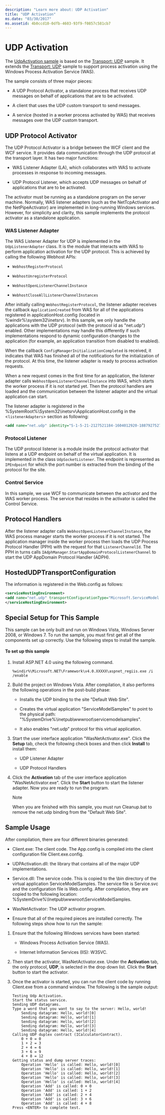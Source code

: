 ```yaml
---
description: "Learn more about: UDP Activation"
title: "UDP Activation"
ms.date: "03/30/2017"
ms.assetid: 4b0ccd10-0dfb-4603-93f9-f0857c581cb7
---
```

# UDP Activation

The [UdpActivation sample](https://github.com/dotnet/samples/tree/main/framework/wcf) is based on the [Transport: UDP](transport-udp.md) sample. It extends the [Transport: UDP](transport-udp.md) sample to support process activation using the Windows Process Activation Service (WAS).

The sample consists of three major pieces:

- A UDP Protocol Activator, a standalone process that receives UDP messages on behalf of applications that are to be activated.

- A client that uses the UDP custom transport to send messages.

- A service (hosted in a worker process activated by WAS) that receives messages over the UDP custom transport.

## UDP Protocol Activator

The UDP Protocol Activator is a bridge between the WCF client and the WCF service. It provides data communication through the UDP protocol at the transport layer. It has two major functions:

- WAS Listener Adapter (LA), which collaborates with WAS to activate processes in response to incoming messages.

- UDP Protocol Listener, which accepts UDP messages on behalf of applications that are to be activated.

The activator must be running as a standalone program on the server machine. Normally, WAS listener adapters (such as the NetTcpActivator and the NetPipeActivator) are implemented in long-running Windows services. However, for simplicity and clarity, this sample implements the protocol activator as a standalone application.

### WAS Listener Adapter

The WAS Listener Adapter for UDP is implemented in the `UdpListenerAdapter` class. It is the module that interacts with WAS to perform application activation for the UDP protocol. This is achieved by calling the following Webhost APIs:

- `WebhostRegisterProtocol`

- `WebhostUnregisterProtocol`

- `WebhostOpenListenerChannelInstance`

- `WebhostCloseAllListenerChannelInstances`

After initially calling `WebhostRegisterProtocol`, the listener adapter receives the callback `ApplicationCreated` from WAS for all of the applications registered in applicationHost.config (located in %windir%\system32\inetsrv). In this sample, we only handle the applications with the UDP protocol (with the protocol id as "net.udp") enabled. Other implementations may handle this differently if such implementations respond to dynamic configuration changes to the application (for example, an application transition from disabled to enabled).

When the callback `ConfigManagerInitializationCompleted` is received, it indicates that WAS has finished all of the notifications for the initialization of the protocol. At this time, the listener adapter is ready to process activation requests.

When a new request comes in the first time for an application, the listener adapter calls `WebhostOpenListenerChannelInstance` into WAS, which starts the worker process if it is not started yet. Then the protocol handlers are loaded and the communication between the listener adapter and the virtual application can start.

The listener adapter is registered in the %SystemRoot%\System32\inetsrv\ApplicationHost.config in the <`listenerAdapters`> section as following:

```xml
<add name="net.udp" identity="S-1-5-21-2127521184-1604012920-1887927527-387045" />
```

### Protocol Listener

The UDP protocol listener is a module inside the protocol activator that listens at a UDP endpoint on behalf of the virtual application. It is implemented in the class `UdpSocketListener`. The endpoint is represented as `IPEndpoint` for which the port number is extracted from the binding of the protocol for the site.

### Control Service

In this sample, we use WCF to communicate between the activator and the WAS worker process. The service that resides in the activator is called the Control Service.

## Protocol Handlers

After the listener adapter calls `WebhostOpenListenerChannelInstance`, the WAS process manager starts the worker process if it is not started. The application manager inside the worker process then loads the UDP Process Protocol Handler (PPH) with the request for that `ListenerChannelId`. The PPH in turns calls `IAdphManager`.`StartAppDomainProtocolListenerChannel` to start the UDP AppDomain Protocol Handler (ADPH).

## HostedUDPTransportConfiguration

The information is registered in the Web.config as follows:

```xml
<serviceHostingEnvironment>
<add name="net.udp" transportConfigurationType="Microsoft.ServiceModel.Samples.Hosting.HostedUdpTransportConfiguration, UdpActivation, Version=1.0.0.0, Culture=neutral, PublicKeyToken=6fa904d2da1848d6" />
</serviceHostingEnvironment>
```

## Special Setup for This Sample

This sample can be only built and run on Windows Vista, Windows Server 2008, or Windows 7. To run the sample, you must first get all of the components set up correctly. Use the following steps to install the sample.

#### To set up this sample

1. Install ASP.NET 4.0 using the following command.

    ```console
    %windir%\Microsoft.NET\Framework\v4.0.XXXXX\aspnet_regiis.exe /i /enable
    ```

2. Build the project on Windows Vista. After compilation, it also performs the following operations in the post-build phase:

    - Installs the UDP binding to the site "Default Web Site".

    - Creates the virtual application "ServiceModelSamples" to point to the physical path: "%SystemDrive%\inetpub\wwwroot\servicemodelsamples".

    - It also enables "net.udp" protocol for this virtual application.

3. Start the user interface application "WasNetActivator.exe". Click the **Setup** tab, check the following check boxes and then click **Install** to install them:

    - UDP Listener Adapter

    - UDP Protocol Handlers

4. Click the **Activation** tab of the user interface application "WasNetActivator.exe". Click the **Start** button to start the listener adapter. Now you are ready to run the program.

    > [!NOTE]
    > When you are finished with this sample, you must run Cleanup.bat to remove the net.udp binding from the "Default Web Site".

## Sample Usage

After compilation, there are four different binaries generated:

- Client.exe: The client code. The App.config is compiled into the client configuration file Client.exe.config.

- UDPActivation.dll: the library that contains all of the major UDP implementations.

- Service.dll: The service code. This is copied to the \bin directory of the virtual application ServiceModelSamples. The service file is Service.svc and the configuration file is Web.config. After compilation, they are copied to the following location: %SystemDrive%\Inetpub\wwwroot\ServiceModelSamples.

- WasNetActivator: The UDP activator program.

- Ensure that all of the required pieces are installed correctly. The following steps show how to run the sample:

1. Ensure that the following Windows services have been started:

    - Windows Process Activation Service (WAS).

    - Internet Information Services (IIS): W3SVC.

2. Then start the activator, WasNetActivator.exe. Under the **Activation** tab, the only protocol, **UDP**, is selected in the drop down list. Click the **Start** button to start the activator.

3. Once the activator is started, you can run the client code by running Client.exe from a command window. The following is the sample output:

    ```console
    Testing Udp Activation.
    Start the status service.
    Sending UDP datagrams.
    Type a word that you want to say to the server: Hello, world!
        Sending datagram: Hello, world![0]
        Sending datagram: Hello, world![1]
        Sending datagram: Hello, world![2]
        Sending datagram: Hello, world![3]
        Sending datagram: Hello, world![4]
    Calling UDP duplex contract (ICalculatorContract).
        0 + 0 = 0
        1 + 2 = 3
        2 + 4 = 6
        3 + 6 = 9
        4 + 8 = 12
    Getting status and dump server traces:
        Operation 'Hello' is called: Hello, world![0]
        Operation 'Hello' is called: Hello, world![1]
        Operation 'Hello' is called: Hello, world![2]
        Operation 'Hello' is called: Hello, world![3]
        Operation 'Hello' is called: Hello, world![4]
        Operation 'Add' is called: 0 + 0
        Operation 'Add' is called: 1 + 2
        Operation 'Add' is called: 2 + 4
        Operation 'Add' is called: 3 + 6
        Operation 'Add' is called: 4 + 8
    Press <ENTER> to complete test.
    ```
